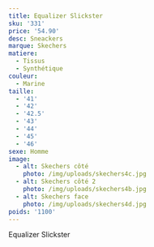 ```yaml
---
title: Equalizer Slickster
sku: '331'
price: '54.90'
desc: Sneackers
marque: Skechers
matiere:
  - Tissus
  - Synthétique
couleur:
  - Marine
taille:
  - '41'
  - '42'
  - '42.5'
  - '43'
  - '44'
  - '45'
  - '46'
sexe: Homme
image:
  - alt: Skechers côté
    photo: /img/uploads/skechers4c.jpg
  - alt: Skechers côté 2
    photo: /img/uploads/skechers4b.jpg
  - alt: Skechers face
    photo: /img/uploads/skechers4d.jpg
poids: '1100'
---
```

Equalizer Slickster
